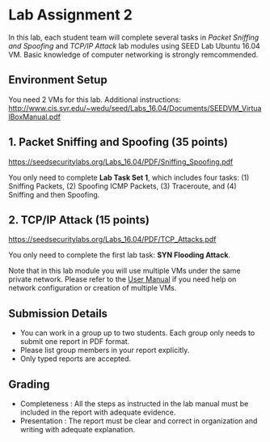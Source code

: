 # Lab Assignment 2

In this lab, each student team will complete several tasks in _Packet Sniffing and Spoofing_ and _TCP/IP Attack_ lab modules using SEED Lab Ubuntu 16.04 VM. Basic knowledge of computer networking is strongly remcommended. 

## Environment Setup

You need 2 VMs for this lab. Additional instructions: http://www.cis.syr.edu/~wedu/seed/Labs_16.04/Documents/SEEDVM_VirtualBoxManual.pdf


## 1. Packet Sniffing and Spoofing (35 points)

https://seedsecuritylabs.org/Labs_16.04/PDF/Sniffing_Spoofing.pdf

You only need to complete **Lab Task Set 1**, which includes four tasks: (1) Sniffing Packets, (2) Spoofing ICMP Packets, (3) Traceroute, and (4) Sniffing and then Spoofing.

## 2. TCP/IP Attack (15 points)

https://seedsecuritylabs.org/Labs_16.04/PDF/TCP_Attacks.pdf

You only need to complete the first lab task: **SYN Flooding Attack**.

Note that in this lab module you will use multiple VMs under the same private network. Please refer to the [User Manual](http://www.cis.syr.edu/~wedu/seed/Labs_16.04/Documents/SEEDVM_VirtualBoxManual.pdf) if you need help on network configuration or creation of multiple VMs.

## Submission Details

- You can work in a group up to two students. Each group only needs to submit one report in PDF format.
- Please list group members in your report explicitly.
- Only typed reports are accepted.

## Grading

- Completeness : All the steps as instructed in the lab manual must be included in the report with adequate evidence.
- Presentation : The report must be clear and correct in organization and writing with adequate explanation.
